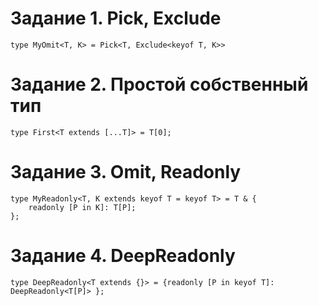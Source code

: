 # Задание 1. Pick, Exclude
```
type MyOmit<T, K> = Pick<T, Exclude<keyof T, K>>
```
# Задание 2.  Простой собственный тип 
```
type First<T extends [...T]> = T[0];
```
# Задание 3. Omit, Readonly
```
type MyReadonly<T, K extends keyof T = keyof T> = T & {
    readonly [P in K]: T[P];
};
```
# Задание 4. DeepReadonly
```
type DeepReadonly<T extends {}> = {readonly [P in keyof T]: DeepReadonly<T[P]> };
```
